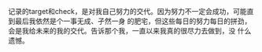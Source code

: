 记录的target和check，是对我自己努力的交代。因为努力不一定会成功，可能直到最后我依然是个一事无成、孑然一身
的肥宅，但这些每日的努力每日的拼劲，会是我给未来的我的交代。告诉那个我，一直以来我真的很尽力去做到，没
什么遗憾。
